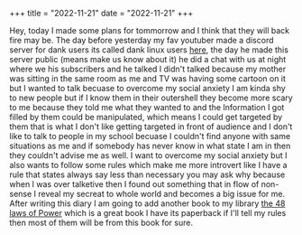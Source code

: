 +++
title = "2022-11-21"
date = "2022-11-21"
+++

Hey, today I made some plans for tommorrow and I think that they will back fire may be. The day before yesterday my fav youtuber made a discord server for dank users its called dank linux users <a target="_blank" href="https://discord.gg/XJ4P2qVXau">here</a>, the day he made this server public (means make us know about it) he did a chat with us at night where we his subscribers and he talked I didn't talked because my mother was sitting in the same room as me and TV was having some cartoon on it but I wanted to talk becuase to overcome my social anxiety I am kinda shy to new people but if I know them in their outershell they become more scary to me because they told me what they wanted to and the Information I got filled by them could be manipulated, which means I could get targeted by them that is what I don't like getting targeted in front of audience and I don't like to talk to people in my school becuase I couldn't find anyone with same situations as me and if somebody has never know in what state I am in then they couldn't advise me as well. I want to overcome my social anxiety but I also wants to follow some rules which make me more introvert like I have a rule that states always say less than necessary you may ask why because when I was over talketive then I found out something that in flow of non-sense I reveal my secreat to whole world and becomes a big issue for me. After writing this diary I am going to add another book to my library <a target="_blank" href="https://www.google.com/search?q=the+48+laws+of+power">the 48 laws of Power</a> which is a great book I have its paperback if I'll tell my rules then most of them will be from this book for sure.

